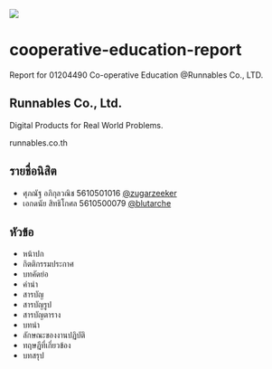 ![](https://runnables.co.th/img/logo.png)

# cooperative-education-report
Report for 01204490 Co-operative Education @Runnables Co., LTD.

## Runnables Co., Ltd.

Digital Products for Real World Problems.

runnables.co.th

## รายชื่อนิสิต

* ศุภณัฐ อภิกุลวณิช 5610501016 [@zugarzeeker](https://github.com/zugarzeeker)
* เอกดนัย สิทธิโกศล 5610500079 [@blutarche](https://github.com/blutarche)

## หัวข้อ
- หน้าปก
- กิตติกรรมประกาศ
- บทคัดย่อ
- คำนำ
- สารบัญ
- สารบัญรูป
- สารบัญตาราง
- บทนำ
- ลักษณะของงานปฏิบัติ
- ทฤษฎีที่เกี่ยวข้อง
- บทสรุป
